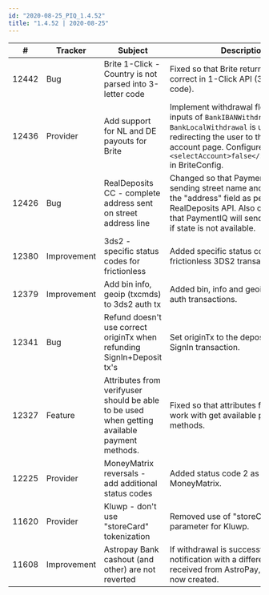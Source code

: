 ```yaml
--- 
id: "2020-08-25_PIQ_1.4.52"
title: "1.4.52 | 2020-08-25"
--- 
```



| #     | Tracker     | Subject                                                                                         | Description                                                                                                                                                                                                                                        |
|-------|-------------|-------------------------------------------------------------------------------------------------|----------------------------------------------------------------------------------------------------------------------------------------------------------------------------------------------------------------------------------------------------|
| 12442 | Bug         | Brite 1-Click - Country is not parsed into 3-letter   code                                      | Fixed so that Brite return country   correct in 1-Click API (3-letter ISO code).                                                                                                                                                                   |
| 12436 | Provider    | Add support for NL and DE payouts for Brite                                                     | Implement withdrawal flow where the   inputs of `BankIBANWithdrawal` or `BankLocalWithdrawal` is used instead of   redirecting the user to the select account page. Configured by setting   `<selectAccount>false</selectAccount>` in BriteConfig. |
| 12426 | Bug         | RealDeposits CC - complete address sent on street   address line                                | Changed so that PaymentIQ are only   sending street name and number in the "address" field as per   RealDeposits API. Also changed so that PaymentIQ will send blank   "state" if state is not available.                                          |
| 12380 | Improvement | 3ds2 - specific status codes for frictionless                                                   | Added specific status codes for   frictionless 3DS2 transactions.                                                                                                                                                                                 |
| 12379 | Improvement | Add bin info, geoip (txcmds) to 3ds2 auth tx                                                    | Added bin, info and geoip to 3DS2   auth transactions.                                                                                                                                                                                            |
| 12341 | Bug         | Refund doesn't use correct originTx when refunding   SignIn+Deposit tx's                        | Set originTx to the deposit and not   the SignIn transaction.                                                                                                                                                                                      |
| 12327 | Feature     | Attributes from verifyuser should be able to be used   when getting available payment methods.  | Fixed so that attributes from   verifyuser work with get available payment methods.                                                                                                                                                                 |
| 12225 | Provider    | MoneyMatrix reversals - add additional status codes                                             | Added status code 2 as a reversal   for MoneyMatrix.                                                                                                                                                                                               |
| 11620 | Provider    | Kluwp - don't use "storeCard" tokenization                                                      | Removed use of   "storeCard" parameter for Kluwp.                                                                                                                                                                                                  |
| 11608 | Improvement | Astropay Bank cashout (and other) are not reverted                                              | If withdrawal is successful and   notification with a different status is received from AstroPay, a reversal   will now created.                                                                                                                   |